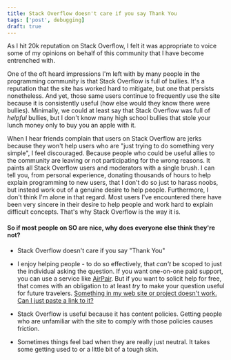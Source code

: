 ```yaml
---
title: Stack Overflow doesn't care if you say Thank You
tags: ['post', debugging]
draft: true
---
```



As I hit 20k reputation on Stack Overflow, I felt it was appropriate to voice some of my opinions on behalf of this community that I have become entrenched with.

One of the oft heard impressions I'm left with by many people in the programming community is that Stack Overflow is full of bullies.  It's a reputation that the site has worked hard to mitigate, but one that persists nonetheless.  And yet, those same users continue to frequently use the site because it is consistently useful (how else would they know there were bullies).  Minimally, we could at least say that Stack Overflow was full of *helpful* bullies, but I don't know many high school bullies that stole your lunch money only to buy you an apple with it.

When I hear friends complain that users on Stack Overflow are jerks because they won't help users who are "just trying to do something very simple", I feel discouraged.  Because people who could be useful allies to the community are leaving or not participating for the wrong reasons.  It paints all Stack Overflow users and moderators with a single brush.  I can tell you, from personal experience, donating thousands of hours to help explain programming to new users, that I don't do so just to harass noobs, but instead work out of a genuine desire to help people.  Furthermore, I don't think I'm alone in that regard.  Most users I've encountered there have been very sincere in their desire to help people and work hard to explain difficult concepts.  That's why Stack Overflow is the way it is.

#### So if most people on SO are nice, why does everyone else think they're not?


* Stack Overflow doesn't care if you say "Thank You"

* I enjoy helping people - to do so effectively, that *can't* be scoped to just the individual asking the question.  If you want one-on-one paid support, you can use a service like [AirPair][AirPair].  But if you want to solicit help for free, that comes with an obligation to at least *try* to make your question useful for future travelers.  [Something in my web site or project doesn't work. Can I just paste a link to it?][link to project]

* Stack Overflow is useful because it has content policies.  Getting people who are unfamiliar with the site to comply with those policies causes friction.  

* Sometimes things feel bad when they are really just neutral.  It takes some getting used to or a little bit of a tough skin.  


[AirPair]: https://www.airpair.com/
[link to project]: http://meta.stackoverflow.com/q/254428/1366033

